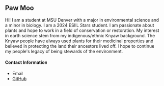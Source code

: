 ## Paw Moo
Hi! I am a student at MSU Denver with a major in environmental science and a minor in biology. I am a 2024 ESIIL Stars student. I am passionate about plants and hope to work in a field of conservation or restoration. My interest in earth science stem from my indigenous/ethnic Knyaw background. The Knyaw people have always used plants for their medicinal properties and believed in protecting the land their ancestors lived off. I hope to continue my people's legacy of being stewards of the environment. 

#### Contact Information
* Email
* [GitHub](https://PawHEKMoo.github.io)
